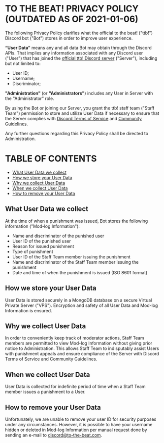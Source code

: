# TO THE BEAT! PRIVACY POLICY (OUTDATED AS OF 2021-01-06)

The following Privacy Policy clarifies what the official to the beat! ("ttb!") Discord bot ("Bot") stores in order to improve user experience.

<strong>“User Data”</strong> means any and all data Bot may obtain through the Discord APIs. That implies any information associated with any Discord user ("User") that has joined the <a href="https://discord.gg/YYtpYBr">official ttb! Discord server</a> ("Server"), including but not limited to:
<ul>
    <li>
        User ID;
    </li>
    <li>
        Username;
    </li>
    <li>
        Discriminator;
    </li>
</ul>

<strong>"Administration"</strong> (or <strong>"Administrators"</strong>) includes any User in Server with the "Administrator" role.

By using the Bot or joining our Server, you grant the ttb! staff team ("Staff Team") permission to store and utilize User Data if necessary to ensure that the Server complies with <a href="https://discord.com/terms">Discord Terms of Service</a> and <a href="https://discord.com/guidelines">Community Guidelines</a>.

Any further questions regarding this Privacy Policy shall be directed to Administration.

# TABLE OF CONTENTS
<ul class="list-unstyled">
    <li>
        <a href="#what-user-data-we-collect">What User Data we collect
        </a>
    </li>
    <li>
        <a href="#how-we-store-your-user-data">How we store your User Data
        </a>
    </li>
    <li>
        <a href="#why-we-collect-user-data">Why we collect User Data
        </a>
    </li>
    <li>
        <a href="#when-we-collect-user-data">When we collect User Data
        </a>
    </li>
    <li>
        <a href="#how-to-remove-your-user-data">How to remove your User Data
        </a>
    </li>
</ul>

## What User Data we collect
At the time of when a punishment was issued, Bot stores the following information ("Mod-log Information"):
<ul id="mod-log-information-list">
    <li>Name and discriminator of the punished user</li>
    <li>User ID of the punished user</li>
    <li>Reason for issued punishment</li>
    <li>Type of punishment</li>
    <li>User ID of the Staff Team member issuing the punishment</li>
    <li>Name and discriminator of the Staff Team member issuing the punishment</li>
    <li>Date and time of when the punishment is issued (ISO 8601 format)</li>
</ul>

## How we store your User Data
User Data is stored securely in a MongoDB database on a secure Virtual Private Server ("VPS"). Encryption and safety of all User Data and Mod-log Information is ensured.

## Why we collect User Data
In order to conveniently keep track of moderator actions, Staff Team members are permitted to view Mod-log Information without giving prior notice to Administration. This allows Staff Team to indisputably assist Users with punishment appeals and ensure compliance of the Server with Discord Terms of Service and Community Guidelines.

## When we collect User Data
User Data is collected for indefinite period of time when a Staff Team member issues a punishment to a User.

## How to remove your User Data
Unfortunately, we are unable to remove your user ID for security purposes under any circumstances. However, it is possible to have your username hidden or deleted in Mod-log Information per manual request done by sending an e-mail to discord@to-the-beat.com.
